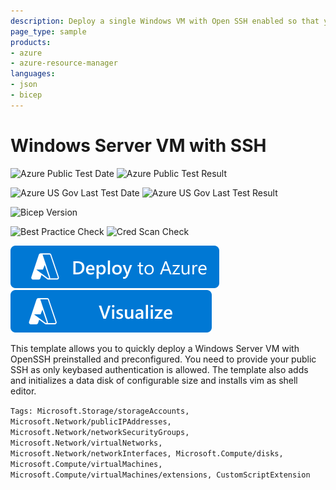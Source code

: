 ```yaml
---
description: Deploy a single Windows VM with Open SSH enabled so that you can connect through SSH using key-based authentication.
page_type: sample
products:
- azure
- azure-resource-manager
languages:
- json
- bicep
---
```

# Windows Server VM with SSH

![Azure Public Test Date](https://azurequickstartsservice.blob.core.windows.net/badges/quickstarts/microsoft.compute/vm-windows-ssh/PublicLastTestDate.svg)
![Azure Public Test Result](https://azurequickstartsservice.blob.core.windows.net/badges/quickstarts/microsoft.compute/vm-windows-ssh/PublicDeployment.svg)

![Azure US Gov Last Test Date](https://azurequickstartsservice.blob.core.windows.net/badges/quickstarts/microsoft.compute/vm-windows-ssh/FairfaxLastTestDate.svg)
![Azure US Gov Last Test Result](https://azurequickstartsservice.blob.core.windows.net/badges/quickstarts/microsoft.compute/vm-windows-ssh/FairfaxDeployment.svg)

![Bicep Version](https://azurequickstartsservice.blob.core.windows.net/badges/quickstarts/microsoft.compute/vm-windows-ssh/BicepVersion.svg)

![Best Practice Check](https://azurequickstartsservice.blob.core.windows.net/badges/quickstarts/microsoft.compute/vm-windows-ssh/BestPracticeResult.svg)
![Cred Scan Check](https://azurequickstartsservice.blob.core.windows.net/badges/quickstarts/microsoft.compute/vm-windows-ssh/CredScanResult.svg)

[![Deploy To Azure](https://raw.githubusercontent.com/Azure/azure-quickstart-templates/master/1-CONTRIBUTION-GUIDE/images/deploytoazure.svg?sanitize=true)](https://portal.azure.com/#create/Microsoft.Template/uri/https%3A%2F%2Fraw.githubusercontent.com%2FAzure%2Fazure-quickstart-templates%2Fmaster%2Fquickstarts%2Fmicrosoft.compute%2Fvm-windows-ssh%2Fazuredeploy.json/createUIDefinitionUri/https%3A%2F%2Fraw.githubusercontent.com%2FAzure%2Fazure-quickstart-templates%2Fmaster%2Fquickstarts%2Fmicrosoft.compute%2Fvm-windows-ssh%2FcreateUiDefinition.json)
[![Visualize](https://raw.githubusercontent.com/Azure/azure-quickstart-templates/master/1-CONTRIBUTION-GUIDE/images/visualizebutton.svg?sanitize=true)](http://armviz.io/#/?load=https%3A%2F%2Fraw.githubusercontent.com%2FAzure%2Fazure-quickstart-templates%2Fmaster%2Fquickstarts%2Fmicrosoft.compute%2Fvm-windows-ssh%2Fazuredeploy.json)

This template allows you to quickly deploy a Windows Server VM with OpenSSH preinstalled and preconfigured. You need to provide your public SSH as only keybased authentication is allowed. The template also adds and initializes a data disk of configurable size and installs vim as shell editor.

`Tags: Microsoft.Storage/storageAccounts, Microsoft.Network/publicIPAddresses, Microsoft.Network/networkSecurityGroups, Microsoft.Network/virtualNetworks, Microsoft.Network/networkInterfaces, Microsoft.Compute/disks, Microsoft.Compute/virtualMachines, Microsoft.Compute/virtualMachines/extensions, CustomScriptExtension`
